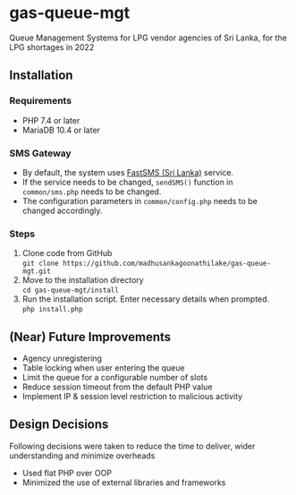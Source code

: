 # gas-queue-mgt

Queue Management Systems for LPG vendor agencies of Sri Lanka, for the LPG shortages in 2022

## Installation

### Requirements

* PHP 7.4 or later
* MariaDB 10.4 or later

### SMS Gateway

* By default, the system uses [FastSMS (Sri Lanka)](https://fastsms.lk/) service.
* If the service needs to be changed, `sendSMS()` function in `common/sms.php` needs to be changed.
* The configuration parameters in `common/config.php` needs to be changed accordingly.

### Steps

1. Clone code from GitHub<br>
   `git clone https://github.com/madhusankagoonathilake/gas-queue-mgt.git`
2. Move to the installation directory<br>
   `cd gas-queue-mgt/install`
3. Run the installation script. Enter necessary details when prompted.<br>
   `php install.php`

## (Near) Future Improvements

* Agency unregistering
* Table locking when user entering the queue
* Limit the queue for a configurable number of slots
* Reduce session timeout from the default PHP value
* Implement IP & session level restriction to malicious activity

## Design Decisions

Following decisions were taken to reduce the time to deliver, wider understanding and minimize overheads

* Used flat PHP over OOP
* Minimized the use of external libraries and frameworks
